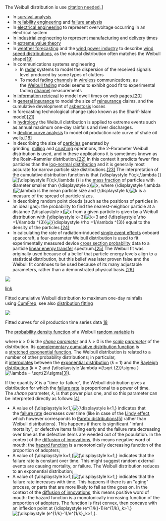 

The Weibull distribution is use [citation needed](https://en.wikipedia.org/wiki/Wikipedia:Citation_needed "Wikipedia:Citation needed")_]

-   In [survival analysis](https://en.wikipedia.org/wiki/Survival_analysis "Survival analysis")
-   In [reliability engineering](https://en.wikipedia.org/wiki/Reliability_engineering "Reliability engineering") and [failure analysis](https://en.wikipedia.org/wiki/Failure_analysis "Failure analysis")
-   In [electrical engineering](https://en.wikipedia.org/wiki/Electrical_engineering "Electrical engineering") to represent overvoltage occurring in an electrical system
-   In [industrial engineering](https://en.wikipedia.org/wiki/Industrial_engineering "Industrial engineering") to represent [manufacturing](https://en.wikipedia.org/wiki/Manufacturing "Manufacturing") and [delivery](https://en.wikipedia.org/wiki/Delivery_(commerce) "Delivery (commerce)") times
-   In [extreme value theory](https://en.wikipedia.org/wiki/Extreme_value_theory "Extreme value theory")
-   In [weather forecasting](https://en.wikipedia.org/wiki/Weather_forecasting "Weather forecasting") and the [wind power industry](https://en.wikipedia.org/wiki/Wind_power#Wind_energy "Wind power") to describe [wind speed distributions](https://en.wikipedia.org/wiki/Wind_power#Distribution_of_wind_speed "Wind power"), as the natural distribution often matches the Weibull shape[[19]](https://en.wikipedia.org/wiki/Weibull_distribution#cite_note-19)
-   In communications systems engineering
    -   In [radar](https://en.wikipedia.org/wiki/Radar "Radar") systems to model the dispersion of the received signals level produced by some types of clutters
    -   To model [fading channels](https://en.wikipedia.org/wiki/Fading_channel "Fading channel") in [wireless](https://en.wikipedia.org/wiki/Wireless "Wireless") communications, as the [Weibull fading](https://en.wikipedia.org/wiki/Weibull_fading "Weibull fading") model seems to exhibit good fit to experimental fading [channel](https://en.wikipedia.org/wiki/Channel_(communications) "Channel (communications)") measurements
-   In [information retrieval](https://en.wikipedia.org/wiki/Information_retrieval "Information retrieval") to model dwell times on web pages.[[20]](https://en.wikipedia.org/wiki/Weibull_distribution#cite_note-20)
-   In [general insurance](https://en.wikipedia.org/wiki/General_insurance "General insurance") to model the size of [reinsurance](https://en.wikipedia.org/wiki/Reinsurance "Reinsurance") claims, and the cumulative development of [asbestosis](https://en.wikipedia.org/wiki/Asbestosis "Asbestosis") losses
-   In forecasting technological change (also known as the Sharif-Islam model)[[21]](https://en.wikipedia.org/wiki/Weibull_distribution#cite_note-21)
-   In [hydrology](https://en.wikipedia.org/wiki/Hydrology "Hydrology") the Weibull distribution is applied to extreme events such as annual maximum one-day rainfalls and river discharges.
-   In [decline curve analysis](https://en.wikipedia.org/wiki/Decline_curve_analysis "Decline curve analysis") to model oil production rate curve of shale oil wells.[[18]](https://en.wikipedia.org/wiki/Weibull_distribution#cite_note-ReferenceA-18)
-   In describing the size of [particles](https://en.wikipedia.org/wiki/Granular_material "Granular material") generated by grinding, [milling](https://en.wikipedia.org/wiki/Mill_(grinding) "Mill (grinding)") and [crushing](https://en.wikipedia.org/wiki/Crusher "Crusher") operations, the 2-Parameter Weibull distribution is used, and in these applications it is sometimes known as the Rosin–Rammler distribution.[[22]](https://en.wikipedia.org/wiki/Weibull_distribution#cite_note-22) In this context it predicts fewer fine particles than the [log-normal distribution](https://en.wikipedia.org/wiki/Log-normal_distribution "Log-normal distribution") and it is generally most accurate for narrow particle size distributions.[[23]](https://en.wikipedia.org/wiki/Weibull_distribution#cite_note-23) The interpretation of the cumulative distribution function is that {\displaystyle F(x;k,\lambda )}![{\displaystyle F(x;k,\lambda )}](https://wikimedia.org/api/rest_v1/media/math/render/svg/75ac825840b9f254c0b58009dddaf629a4e2ebfd) is the [mass fraction](https://en.wikipedia.org/wiki/Mass_fraction_(chemistry) "Mass fraction (chemistry)") of particles with diameter smaller than {\displaystyle x}![x](https://wikimedia.org/api/rest_v1/media/math/render/svg/87f9e315fd7e2ba406057a97300593c4802b53e4), where {\displaystyle \lambda }![\lambda](https://wikimedia.org/api/rest_v1/media/math/render/svg/b43d0ea3c9c025af1be9128e62a18fa74bedda2a) is the mean particle size and {\displaystyle k}![k](https://wikimedia.org/api/rest_v1/media/math/render/svg/c3c9a2c7b599b37105512c5d570edc034056dd40) is a measure of the spread of particle sizes.
-   In describing random point clouds (such as the positions of particles in an ideal gas): the probability to find the nearest-neighbor particle at a distance {\displaystyle x}![x](https://wikimedia.org/api/rest_v1/media/math/render/svg/87f9e315fd7e2ba406057a97300593c4802b53e4) from a given particle is given by a Weibull distribution with {\displaystyle k=3}![k=3](https://wikimedia.org/api/rest_v1/media/math/render/svg/662e06a2436f8a44fec791f5c794621f10dc8f30) and {\displaystyle \rho =1/\lambda ^{3}}![{\displaystyle \rho =1/\lambda ^{3}}](https://wikimedia.org/api/rest_v1/media/math/render/svg/a483bc48a9062740736d2c6de3bdff310cb0757a) equal to the density of the particles.[[24]](https://en.wikipedia.org/wiki/Weibull_distribution#cite_note-24)
-   In calculating the rate of radiation-induced [single event effects](https://en.wikipedia.org/wiki/Radiation_hardening#Digital_damage:_SEE "Radiation hardening") onboard spacecraft, a four-parameter Weibull distribution is used to fit experimentally measured device [cross section probability](https://en.wikipedia.org/wiki/Cross_section_(physics) "Cross section (physics)") data to a particle [linear energy transfer](https://en.wikipedia.org/wiki/Linear_energy_transfer "Linear energy transfer") spectrum.[[25]](https://en.wikipedia.org/wiki/Weibull_distribution#cite_note-25) The Weibull fit was originally used because of a belief that particle energy levels align to a statistical distribution, but this belief was later proven false and the Weibull fit continues to be used because of its many adjustable parameters, rather than a demonstrated physical basis.[[26]](https://en.wikipedia.org/wiki/Weibull_distribution#cite_note-26)



[![](https://upload.wikimedia.org/wikipedia/commons/thumb/2/29/FitWeibullDistr.tif/lossless-page1-240px-FitWeibullDistr.tif.png)](https://en.wikipedia.org/wiki/File:FitWeibullDistr.tif)

[link](https://en.wikipedia.org/wiki/File:FitWeibullDistr.tif "Enlarge")

Fitted cumulative Weibull distribution to maximum one-day rainfalls using [CumFreq](https://en.wikipedia.org/wiki/CumFreq "CumFreq"), see also [distribution fitting](https://en.wikipedia.org/wiki/Distribution_fitting)

[![](https://upload.wikimedia.org/wikipedia/commons/thumb/8/8f/DCA_with_four_RDC.png/240px-DCA_with_four_RDC.png)](https://en.wikipedia.org/wiki/File:DCA_with_four_RDC.png)

[](https://en.wikipedia.org/wiki/File:DCA_with_four_RDC.png "Enlarge")

Fitted curves for oil production time series data [18](https://en.wikipedia.org/wiki/Weibull_distribution#cite_note-ReferenceA-18)




The [probability density function](https://en.wikipedia.org/wiki/Probability_density_function "Probability density function") of a Weibull [random variable](https://en.wikipedia.org/wiki/Random_variable "Random variable") is

where _k_ > 0 is the _[shape parameter](https://en.wikipedia.org/wiki/Shape_parameter "Shape parameter")_ and λ > 0 is the _[scale parameter](https://en.wikipedia.org/wiki/Scale_parameter "Scale parameter")_ of the distribution. Its [complementary cumulative distribution function](https://en.wikipedia.org/wiki/Cumulative_distribution_function#Complementary_cumulative_distribution_function_(tail_distribution) "Cumulative distribution function") is a [stretched exponential function](https://en.wikipedia.org/wiki/Stretched_exponential_function "Stretched exponential function"). The Weibull distribution is related to a number of other probability distributions; in particular, it [interpolates](https://en.wikipedia.org/wiki/Interpolation "Interpolation") between the [exponential distribution](https://en.wikipedia.org/wiki/Exponential_distribution "Exponential distribution") (_k_ = 1) and the [Rayleigh distribution](https://en.wikipedia.org/wiki/Rayleigh_distribution "Rayleigh distribution") (_k_ = 2 and {\displaystyle \lambda ={\sqrt {2}}\sigma }![\lambda = \sqrt{2}\sigma](https://wikimedia.org/api/rest_v1/media/math/render/svg/9a7a2872f7bce070c0e67b5db632b285301f4cec)[[3]](https://en.wikipedia.org/wiki/Weibull_distribution#cite_note-3)).

If the quantity _X_ is a "time-to-failure", the Weibull distribution gives a distribution for which the [failure rate](https://en.wikipedia.org/wiki/Failure_rate "Failure rate") is proportional to a power of time. The _shape_ parameter, _k_, is that power plus one, and so this parameter can be interpreted directly as follows:[[4]](https://en.wikipedia.org/wiki/Weibull_distribution#cite_note-4)

-   A value of {\displaystyle k<1\,}![{\displaystyle k<1\,}](https://wikimedia.org/api/rest_v1/media/math/render/svg/7a6b9bf087f37f4b26612ebe865b12a8ea668c31) indicates that the [failure rate](https://en.wikipedia.org/wiki/Failure_rate "Failure rate") decreases over time (like in case of the [Lindy effect](https://en.wikipedia.org/wiki/Lindy_effect "Lindy effect"), which however corresponds to [Pareto distributions](https://en.wikipedia.org/wiki/Pareto_distribution "Pareto distribution")[[5]](https://en.wikipedia.org/wiki/Weibull_distribution#cite_note-:0-5) rather than Weibull distributions). This happens if there is significant "infant mortality", or defective items failing early and the failure rate decreasing over time as the defective items are weeded out of the population. In the context of the [diffusion of innovations](https://en.wikipedia.org/wiki/Bass_diffusion_model "Bass diffusion model"), this means negative word of mouth: the [hazard function](https://en.wikipedia.org/wiki/Failure_rate#hazard_function "Failure rate") is a monotonically decreasing function of the proportion of adopters;
-   A value of {\displaystyle k=1\,}![{\displaystyle k=1\,}](https://wikimedia.org/api/rest_v1/media/math/render/svg/21af42d1129926be7ceb4dd33fd527997ab46f1f) indicates that the failure rate is constant over time. This might suggest random external events are causing mortality, or failure. The Weibull distribution reduces to an exponential distribution;
-   A value of {\displaystyle k>1\,}![{\displaystyle k>1\,}](https://wikimedia.org/api/rest_v1/media/math/render/svg/2b5fff5e154b7e2692c7e29f152fcfe4ee19c4c7) indicates that the failure rate increases with time. This happens if there is an "aging" process, or parts that are more likely to fail as time goes on. In the context of the [diffusion of innovations](https://en.wikipedia.org/wiki/Bass_diffusion_model "Bass diffusion model"), this means positive word of mouth: the hazard function is a monotonically increasing function of the proportion of adopters. The function is first convex, then concave with an inflexion point at {\displaystyle (e^{1/k}-1)/e^{1/k},\,k>1\,}![{\displaystyle (e^{1/k}-1)/e^{1/k},\,k>1\,}](https://wikimedia.org/api/rest_v1/media/math/render/svg/2ab90f6acb10b2acef25176c8cecbd8c439c2262).